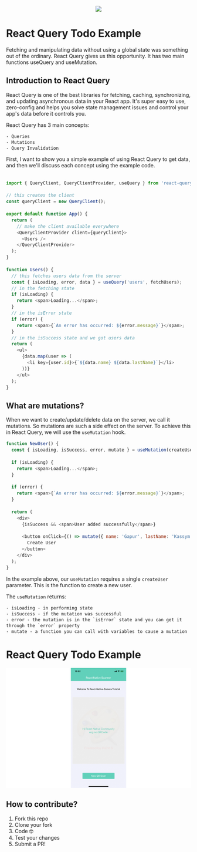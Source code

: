 <p align="center">
  <img src="https://github.com/Gapur/react-native-scanner/blob/main/assets/example.gif" />
</p>

# React Query Todo Example

Fetching and manipulating data without using a global state was something out of the ordinary. React Query gives us this opportunity. It has two main functions useQuery and useMutation.

## Introduction to React Query

React Query is one of the best libraries for fetching, caching, synchronizing, and updating asynchronous data in your React app. It's super easy to use, zero-config and helps you solve state management issues and control your app's data before it controls you.

React Query has 3 main concepts:

    - Queries
    - Mutations
    - Query Invalidation

First, I want to show you a simple example of using React Query to get data, and then we'll discuss each concept using the example code.

```js

import { QueryClient, QueryClientProvider, useQuery } from 'react-query';

// this creates the client
const queryClient = new QueryClient();

export default function App() {
  return (
    // make the client available everywhere
    <QueryClientProvider client={queryClient}>
      <Users />
    </QueryClientProvider>
  );
}

function Users() {
  // this fetches users data from the server
  const { isLoading, error, data } = useQuery('users', fetchUsers);
  // in the fetching state
  if (isLoading) {
    return <span>Loading...</span>;
  }
  // in the isError state
  if (error) {
    return <span>{`An error has occurred: ${error.message}`}</span>;
  }
  // in the isSuccess state and we got users data
  return (
    <ul>
      {data.map(user => (
        <li key={user.id}>{`${data.name} ${data.lastName}`}</li>
      ))}
    </ul>
  );
}
```

## What are mutations?

When we want to create/update/delete data on the server, we call it mutations. So mutations are such a side effect on the server. To achieve this in React Query, we will use the `useMutation` hook.

```js
function NewUser() {
  const { isLoading, isSuccess, error, mutate } = useMutation(createUser);

  if (isLoading) {
    return <span>Loading...</span>;
  }

  if (error) {
    return <span>{`An error has occurred: ${error.message}`}</span>;
  }

  return (
    <div>
      {isSuccess && <span>User added successfully</span>}

      <button onClick={() => mutate({ name: 'Gapur', lastName: 'Kassym' })}>
        Create User
      </button>
    </div>
  );
}
```

In the example above, our `useMutation` requires a single `createUser` parameter. This is the function to create a new user.

The `useMutation` returns:

    - isLoading - in performing state
    - isSuccess - if the mutation was successful
    - error - the mutation is in the `isError` state and you can get it through the `error` property
    - mutate - a function you can call with variables to cause a mutation

# React Query Todo Example

<p>
  <img width="800"src="https://github.com/Gapur/react-native-scanner/blob/main/assets/react-native-scanner-final.png">
</p>

## How to contribute?

1. Fork this repo
2. Clone your fork
3. Code 🤓
4. Test your changes
5. Submit a PR!
